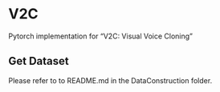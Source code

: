 # V2C
Pytorch implementation for “V2C: Visual Voice Cloning”

## Get Dataset
Please refer to to README.md in the DataConstruction folder.
